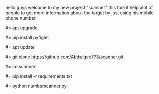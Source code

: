hello guys welcome to my new project "scanner"
this tool it help alot of people to get more information about the target by just using his mobile phone number

#= apt upgrade

#= pip install pyfiglet

#= apt update

#= git clone https://github.com/Abdulgee773/scanner.git

#= cd scanner

#= pip install -r requirements.txt

#= python numberscanner.py
